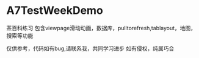 # A7TestWeekDemo
茶百科练习
包含viewpage滑动动画，数据库，pulltorefresh,tablayout，地图，搜索等功能


仅供参考，代码如有bug,请联系我，共同学习进步
如有侵权，纯属巧合
